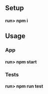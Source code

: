 ## Setup

#### run> npm i

## Usage

### App

#### run> npm start

### Tests

#### run> npm run test
